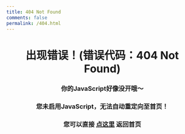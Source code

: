 ```yaml
---
title: 404 Not Found
comments: false
permalink: /404.html
---
```

# <center>出现错误！(错误代码：404 Not Found)</center>

### <center id="404-text">你的JavaScript好像没开哦～</center>

### <center id="countdown">您未启用JavaScript，无法自动重定向至首页！</center>
### <center>您可以直接 **[点这里](/)** 返回首页</center>

<script>
  // 倒计时和重定向
  var redirectTime = new Date().getTime() + 5000;
  function count(){
  	if(new Date().getTime() >= redirectTime){
  		location.href = '/';
  	}else{
  		document.getElementById("countdown").innerHTML = "将在" + Math.ceil((redirectTime - new Date().getTime()) / 1000) + "秒后自动返回到首页";
  	}
  }
  count();
  window.onload = function () {
  	setInterval("count()", 100);
  }
  // 404提示
  var texts = [
	"你要找的页面被人揉巴揉巴扔了..",
	"你要找的页面现已退役..",
	"Sssss.. 什么声音? Sss.. 啊.. BOOM!",
	"你要找的页面似乎没能和你达成共识..",
	"你要找的页面带着狗去捡垃圾了..",
	"我想这个页面走了一些弯路..",
	"你要找的页面似乎不能和你同台竞技..",
	"你要找的页面回家过节了..",
	"你要找的页面坐着矿车逃走了..",
	"你要找的页面被人丢进了打粉机..",
	"你要找的页面爆炸了!!",
	"我们对此页面无法显示表示强烈谴责..",
	"你要找的页面被恶魂烧焦了..",
	"你要找的页面被铁傀儡一巴掌拍飞了!",
	"你要找的页面被外星人抓走了..",
	"你或许可以为此页面造一个“刷页笼”..",
	"你要找的页面掉!漆!了!..",
	"你要找的页面似乎坠入了虚空..",
	"你要找的页面去打麻将了..",
	"你要找的页面上面坐着一只豹猫..",
	"你要找的页面被雨淋湿了..",
	"你要找的页面正处于量子叠加态..",
	"你要找的页面被吃掉了!",
	"你要找的页面被史莱姆一屁股坐扁了!",
	"从前有座山，山上有座庙，庙里有个页面，现在找不到！"
];
document.getElementById('404-text').innerHTML = texts[parseInt(Math.random()*(texts.length)+1,10)];
</script>